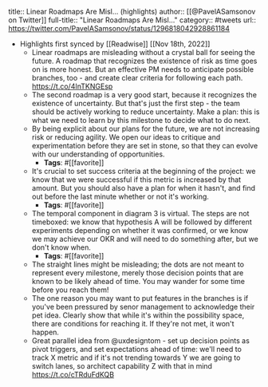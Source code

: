 title:: Linear Roadmaps Are Misl... (highlights)
author:: [[@PavelASamsonov on Twitter]]
full-title:: "Linear Roadmaps Are Misl..."
category:: #tweets
url:: https://twitter.com/PavelASamsonov/status/1296818042928861184

- Highlights first synced by [[Readwise]] [[Nov 18th, 2022]]
	- Linear roadmaps are misleading without a crystal ball for seeing the future. A roadmap that recognizes the existence of risk as time goes on is more honest. But an effective PM needs to anticipate possible branches, too - and create clear criteria for following each path. https://t.co/4InTKNGEsp
	- The second roadmap is a very good start, because it recognizes the existence of uncertainty. But that's just the first step - the team should be actively working to reduce uncertainty. Make a plan: this is what we need to learn by this milestone to decide what to do next.
	- By being explicit about our plans for the future, we are not increasing risk or reducing agility. We open our ideas to critique and experimentation before they are set in stone, so that they can evolve with our understanding of opportunities.
		- **Tags**: #[[favorite]]
	- It's crucial to set success criteria at the beginning of the project: we know that we were successful if this metric is increased by that amount. But you should also have a plan for when it hasn't, and find out before the last minute whether or not it's working.
		- **Tags**: #[[favorite]]
	- The temporal component in diagram 3 is virtual. The steps are not timeboxed: we know that hypothesis A will be followed by different experiments depending on whether it was confirmed, or we know we may achieve our OKR and will need to do something after, but we don't know when.
		- **Tags**: #[[favorite]]
	- The straight lines might be misleading; the dots are not meant to represent every milestone, merely those decision points that are known to be likely ahead of time. You may wander for some time before you reach them!
	- The one reason you may want to put features in the branches is if you've been pressured by senor management to acknowledge their pet idea. Clearly show that while it's within the possibility space, there are conditions for reaching it. If they're not met, it won't happen.
	- Great parallel idea from @uxdesigntom - set up decision points as pivot triggers, and set expectations ahead of time: we'll need to track X metric and if it's not trending towards Y we are going to switch lanes, so architect capability Z with that in mind
	  https://t.co/cTRduFdKQB